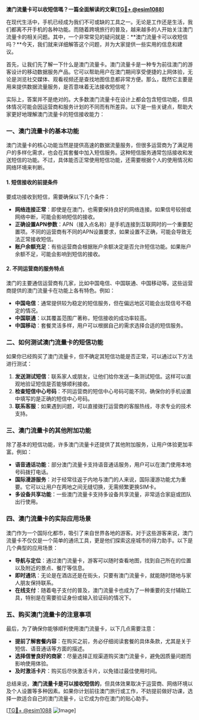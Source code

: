 **澳门流量卡可以收短信嗎？一篇全面解读的文章[[TG💪+ @esim1088](https://t.me/s/esim1088)]**

在现代生活中，手机已经成为我们不可或缺的工具之一。无论是工作还是生活，我们都离不开手机的各种功能。而随着跨境旅行的普及，越来越多的人开始关注澳门流量卡的相关问题。其中，一个非常常见的疑问就是：**澳门流量卡可以收短信吗？**今天，我们就来详细解答这个问题，并为大家提供一些实用的信息和建议。

首先，让我们先了解一下什么是澳门流量卡。澳门流量卡是一种专为前往澳门的游客设计的移动数据服务产品。它可以帮助用户在澳门期间享受便捷的上网体验，无论是浏览社交媒体、观看视频还是查找地图信息都非常方便。那么，既然它主要是用来提供数据流量服务，是否意味着无法接收短信呢？

实际上，答案并不是绝对的。大多数澳门流量卡在设计上都会包含短信功能，但具体情况可能会因运营商和服务计划的不同而有所差异。以下是一些关键点，帮助大家更好地理解澳门流量卡的短信接收能力：

### **一、澳门流量卡的基本功能**
澳门流量卡的核心功能当然是提供高速的数据流量服务，但很多运营商为了满足用户的多样化需求，也会在其套餐中加入短信服务。这种短信服务通常包括接收和发送短信的功能。不过，具体能否正常使用短信功能，还需要根据个人的使用情况和网络环境来判断。

#### **1. 短信接收的前提条件**
要成功接收到短信，需要确保以下几个条件：
- **网络连接正常**：即使是在澳门，也需要保持良好的网络连接。如果信号较弱或网络中断，可能会影响短信的接收。
- **正确设置APN参数**：APN（接入点名称）是手机连接到互联网时的一个重要配置项。不同的运营商有不同的APN设置要求，如果设置不正确，可能会导致无法正常接收短信。
- **账户余额充足**：有些运营商会根据账户余额决定是否允许短信功能。如果账户余额不足，可能会影响到短信的接收。

#### **2. 不同运营商的服务特点**
澳门的主要通信运营商有几家，比如中国电信、中国联通、中国移动等。这些运营商提供的澳门流量卡在功能上各有特色。例如：
- **中国电信**：通常提供较为稳定的短信服务，但在偏远地区可能会出现信号不稳定的情况。
- **中国联通**：以其覆盖范围广著称，短信接收的成功率较高。
- **中国移动**：套餐灵活多样，用户可以根据自己的需求选择合适的短信服务。

### **二、如何测试澳门流量卡的短信功能**
如果你已经购买了澳门流量卡，但不确定其短信功能是否正常，可以通过以下方法进行测试：
1. **发送测试短信**：联系家人或朋友，让他们给你发送一条测试短信。这样可以直观地验证短信是否能够顺利接收。
2. **检查短信中心号码**：不同运营商的短信中心号码可能不同，确保你的手机设置中填写的是正确的短信中心号码。
3. **联系客服**：如果遇到问题，可以直接拨打运营商的客服热线，寻求专业的技术支持。

### **三、澳门流量卡的其他附加功能**
除了基本的短信功能，许多澳门流量卡还提供了其他附加服务，让用户体验更加丰富。例如：
- **语音通话功能**：部分澳门流量卡支持语音通话服务，用户可以在澳门使用本地号码拨打电话。
- **国际漫游服务**：对于经常往返于内地与澳门的人来说，国际漫游功能尤为重要。它可以让用户在两地之间无缝切换，无需频繁更换SIM卡。
- **多设备共享功能**：一些澳门流量卡支持多设备共享流量，非常适合家庭或团队出行使用。

### **四、澳门流量卡的实际应用场景**
澳门作为一个国际化都市，吸引了来自世界各地的游客。对于这些游客来说，澳门流量卡不仅仅是一个简单的通讯工具，更是他们探索这座城市的得力助手。以下是几个典型的应用场景：
- **导航与定位**：通过澳门流量卡，游客可以随时查看地图，找到自己所在的位置以及附近的景点、餐厅等信息。
- **即时通讯**：无论是在酒店还是在街头，只要有澳门流量卡，就能随时随地与家人朋友保持联系。
- **在线支付**：随着电子支付的普及，澳门流量卡也成为了一种重要的支付辅助工具，特别是在需要验证身份或输入验证码的情况下。

### **五、购买澳门流量卡的注意事项**
最后，为了确保你能够顺利使用澳门流量卡，以下几点需要注意：
- **提前了解套餐内容**：在购买之前，务必仔细阅读套餐的具体条款，尤其是关于短信、语音通话等方面的描述。
- **选择信誉良好的商家**：尽量选择正规渠道购买澳门流量卡，避免因质量问题而影响使用体验。
- **及时激活卡片**：购买后尽快激活卡片，以免错过最佳使用时间。

总结来说，**澳门流量卡是可以接收短信的**，但具体效果取决于运营商、网络环境以及个人设置等多种因素。如果你计划前往澳门旅行或工作，不妨提前做好功课，选择一款适合自己的澳门流量卡，让它成为你在澳门的贴心助手。

[[TG💪+ @esim1088](https://t.me/s/esim1088) ![Image](https://i.postimg.cc/4NQfJmqS/Snipaste-2025-05-13-00-14-12.png)]
